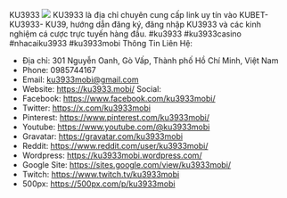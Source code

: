 KU3933
![](https://s3-ap-northeast-1.amazonaws.com/g0v-hackmd-images/uploads/upload_bba8a4e12cb10c0126267f4bb3609ca0.jpg)
KU3933 là địa chỉ chuyên cung cấp link uy tín vào KUBET- KU3933- KU39, hướng dẫn đăng ký, đăng nhập KU3933 và các kinh nghiệm cá cược trực tuyến hàng đầu.
#ku3933 #ku3933casino #nhacaiku3933 #ku3933mobi
Thông Tin Liên Hệ:
- Địa chỉ: 301 Nguyễn Oanh, Gò Vấp, Thành phố Hồ Chí Minh, Việt Nam
- Phone: 0985744167
- Email: ku3933mobi@gmail.com
- Website: https://ku3933.mobi/
Social:
- Facebook: https://www.facebook.com/ku3933mobi/
- Twitter: https://x.com/ku3933mobi
- Pinterest: https://www.pinterest.com/ku3933mobi/
- Youtube: https://www.youtube.com/@ku3933mobi
- Gravatar: https://gravatar.com/ku3933mobi
- Reddit: https://www.reddit.com/user/ku3933mobi/
- Wordpress: https://ku3933mobi.wordpress.com/
- Google Site: https://sites.google.com/view/ku3933mobi/
- Twitch: https://www.twitch.tv/ku3933mobi
- 500px: https://500px.com/p/ku3933mobi